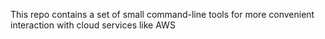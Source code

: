 This repo contains a set of small command-line tools for more convenient interaction with cloud services like AWS
